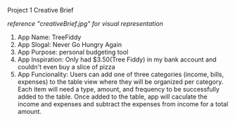 Project 1 Creative Brief

*reference "creativeBrief.jpg" for visual representation*

1. App Name: TreeFiddy
2. App Slogal: Never Go Hungry Again
3. App Purpose: personal budgeting tool
4. App Inspiration: Only had $3.50(Tree Fiddy) in my bank account and couldn't even buy a slice of pizza
5. App Funcionality: Users can add one of three categories (income, bills, expenses) to the table view where they will be organized per category. Each item will need a type, amount, and frequency to be successfully added to the table. Once added to the table, app will caculate the income and expenses and subtract the expenses from income for a total amount. 
